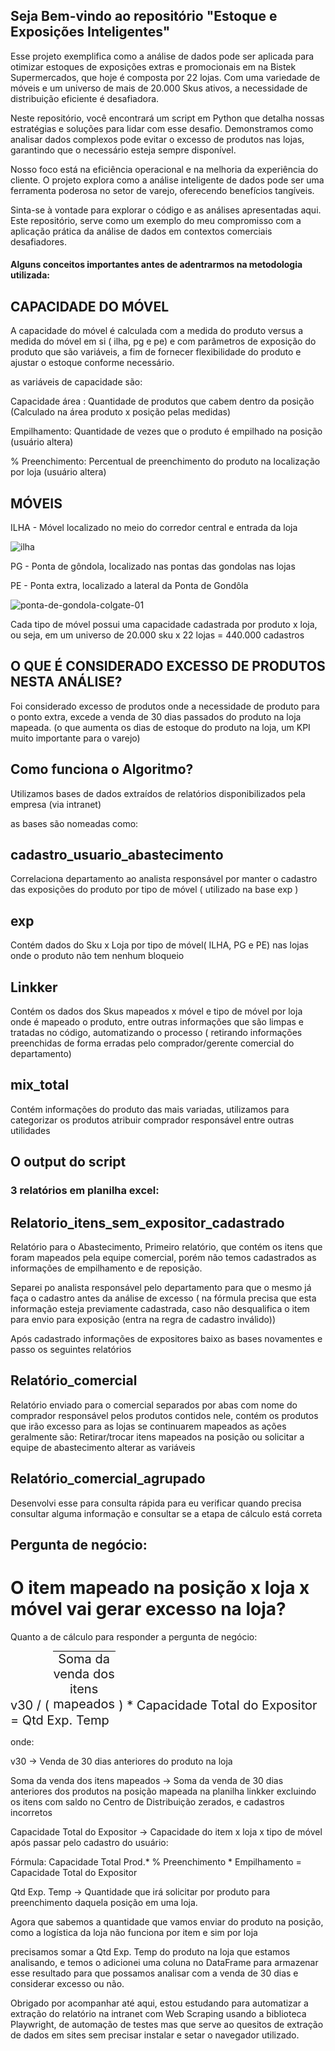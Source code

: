 <h2>Seja Bem-vindo ao repositório "Estoque e Exposições Inteligentes"</h2>

<p> Esse projeto exemplifica como a análise de dados pode ser aplicada para otimizar estoques de exposições extras e promocionais em na Bistek Supermercados, que hoje é composta por 22 lojas. Com uma variedade de móveis e um universo de mais de 20.000 Skus ativos, a necessidade de distribuição eficiente é desafiadora. 
</p>

<p>Neste repositório, você encontrará um script em Python que detalha nossas estratégias e soluções para lidar com esse desafio. Demonstramos como analisar dados complexos pode evitar o excesso de produtos nas lojas, garantindo que o necessário esteja sempre disponível.
</p>

<p>Nosso foco está na eficiência operacional e na melhoria da experiência do cliente. O projeto explora como a análise inteligente de dados pode ser uma ferramenta poderosa no setor de varejo, oferecendo benefícios tangíveis.
</p>

<p>
  Sinta-se à vontade para explorar o código e as análises apresentadas aqui. Este repositório, serve como um exemplo do meu compromisso com a aplicação prática da análise de dados em contextos comerciais desafiadores.
</p>


<h4>Alguns conceitos importantes antes de adentrarmos na metodologia utilizada: </h4>

<h2>CAPACIDADE DO MÓVEL </h2>
<p>A capacidade do móvel é calculada com a medida do produto versus a medida do móvel em si ( ilha, pg e pe) e com parâmetros de exposição do produto que são variáveis, a fim de fornecer flexibilidade do produto e ajustar o estoque conforme necessário.
</p>



<p>as variáveis de capacidade são: </p>

<p>Capacidade área : Quantidade de produtos que cabem dentro da posição (Calculado na área produto x posição pelas medidas)</p>

<p>Empilhamento: Quantidade de vezes que o produto é empilhado na posição (usuário altera) 
</p>

<p>% Preenchimento: Percentual de preenchimento do produto na localização por loja (usuário altera)</p>

<h2>MÓVEIS</h2>

<p>ILHA - Móvel localizado no meio do corredor central e entrada da loja</p>

![ilha](https://github.com/gabrieldagostim/Estoque-e-Exposicoes-Inteligentes/assets/105657571/36891d72-d446-4de4-bf46-56d4d08ff552)


<p>PG - Ponta de gôndola, localizado nas pontas das gondolas nas lojas  </p>
<p> PE - Ponta extra, localizado a lateral da Ponta de Gondôla </p>

![ponta-de-gondola-colgate-01](https://github.com/gabrieldagostim/Estoque-e-Exposicoes-Inteligentes/assets/105657571/830fcd38-af47-4f3a-9f2a-d87db10cffcb)


<p>Cada tipo de móvel possui uma capacidade cadastrada por produto x loja, ou seja, em um universo de 20.000 sku x 22 lojas = 440.000 cadastros </p>


<h2>O QUE É CONSIDERADO EXCESSO DE PRODUTOS NESTA ANÁLISE?</h2>

<p>Foi considerado excesso de produtos onde a necessidade de produto para o ponto extra, excede a venda de 30 dias passados do produto na loja mapeada. (o que aumenta os dias de estoque do produto na loja, um KPI muito importante para o varejo)</p>

<h2>Como funciona o Algoritmo?</h2>

<p>Utilizamos bases de dados extraídos de relatórios disponibilizados pela empresa (via intranet) </p>

<p>as bases são nomeadas como:</p>

<h2> cadastro_usuario_abastecimento </h2>

<p>Correlaciona departamento ao analista responsável por manter o cadastro das exposições do produto por tipo de móvel ( utilizado na base exp ) </p>

<h2>exp</h2>

<p>Contém dados do Sku x Loja por tipo de móvel( ILHA, PG e PE) nas  lojas onde o produto não tem nenhum bloqueio</p>

<h2>Linkker</h2>

<p>Contém os dados dos Skus mapeados x móvel e tipo de móvel por loja onde é mapeado o produto, entre outras informações que são limpas e tratadas no código, automatizando o processo ( retirando informações preenchidas de forma erradas pelo comprador/gerente comercial do departamento)</p>

<h2>mix_total </h2>

<p>
  Contém informações do produto das mais variadas, utilizamos para categorizar os produtos atribuir comprador responsável entre outras utilidades
</p>

<h2>O output do script</h2>
<h3>3 relatórios em planilha excel:</h3>

<h2> Relatorio_itens_sem_expositor_cadastrado</h2>
<p>Relatório para o Abastecimento, Primeiro relatório, que contém os itens que foram mapeados pela equipe comercial, porém não temos cadastrados as informações de empilhamento e de reposição.</p>

<p>Separei po analista responsável pelo departamento para que o mesmo já faça o cadastro antes da análise de excesso ( na fórmula precisa que esta informação esteja previamente cadastrada, caso não desqualifica o item para envio para exposição (entra na regra de cadastro inválido))</p>

<p>Após cadastrado informações de expositores baixo as bases novamentes e passo os seguintes relatórios
</p>
<h2>Relatório_comercial</h2>
<p>Relatório enviado para o comercial separados por abas com nome do comprador responsável pelos produtos contidos nele, contém os produtos que irão excesso para as lojas se continuarem mapeados as ações geralmente são: Retirar/trocar itens mapeados na posição ou solicitar a equipe de abastecimento alterar as variáveis
</p>

<h2>Relatório_comercial_agrupado</h2>
<p>Desenvolvi esse para consulta rápida para eu verificar quando precisa consultar alguma informação e consultar se a etapa de cálculo está correta </p>

<h2>Pergunta de negócio:</h2>
<h1>O item mapeado na posição x loja x móvel vai gerar excesso na loja?</h1>

<p>Quanto a de cálculo para responder a pergunta de negócio:
</p>

<div style="font-size: 20px;"> 
        <span style="vertical-align: middle;">v30 / (</span>
        <span style="border-top: 1px solid #000; display: inline-block; width: 100px; text-align: center;">Soma da venda dos itens mapeados</span>
        <span style="vertical-align: middle;">) * Capacidade Total do Expositor = Qtd Exp. Temp</span>
</div>
<p>onde:</p>
<p>v30 -> Venda de 30 dias anteriores do produto na loja
</p>
<p>Soma da venda dos itens mapeados -> Soma da venda de 30 dias anteriores dos produtos na posição mapeada na planilha linkker excluindo os itens com saldo no Centro de Distribuição zerados, e cadastros incorretos</p>
<p>Capacidade Total do Expositor -> Capacidade do item x loja x tipo de móvel após passar pelo cadastro do usuário:
</p>
<p>Fórmula: 
Capacidade Total Prod.* % Preenchimento * Empilhamento = Capacidade Total do Expositor</p>
<p>Qtd Exp. Temp -> Quantidade que irá solicitar por produto para preenchimento daquela posição em uma loja.</p>
<p>Agora que sabemos a quantidade que vamos enviar do produto na posição, como a logística da loja não funciona por item e sim por loja
</p>
<p>precisamos somar a Qtd Exp. Temp do produto na loja que estamos analisando, e temos o adicionei uma coluna no DataFrame para armazenar esse resultado para que possamos analisar com a venda de 30 dias e considerar excesso ou não.</p>

<p>Obrigado por acompanhar até aqui, estou estudando para automatizar a extração do relatório na intranet com Web Scraping usando a biblioteca Playwright, de automação de testes mas que serve ao quesitos de extração de dados em sites sem precisar instalar e setar o navegador utilizado.
</p>

